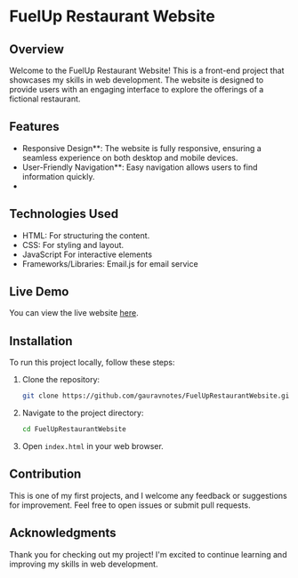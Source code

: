 # FuelUp Restaurant Website

## Overview
Welcome to the FuelUp Restaurant Website! This is a front-end project that showcases my skills in web development. The website is designed to provide users with an engaging interface to explore the offerings of a fictional restaurant.

## Features
- Responsive Design**: The website is fully responsive, ensuring a seamless experience on both desktop and mobile devices.
- User-Friendly Navigation**: Easy navigation allows users to find information quickly.
- 
## Technologies Used
- HTML: For structuring the content.
- CSS: For styling and layout.
- JavaScript For interactive elements 
- Frameworks/Libraries: Email.js for email service 

## Live Demo
You can view the live website [here](https://fueluprestaurant.netlify.app).

## Installation
To run this project locally, follow these steps:

1. Clone the repository:
   ```bash
   git clone https://github.com/gauravnotes/FuelUpRestaurantWebsite.git
   ```
2. Navigate to the project directory:
   ```bash
   cd FuelUpRestaurantWebsite
   ```
3. Open `index.html` in your web browser.

## Contribution
This is one of my first projects, and I welcome any feedback or suggestions for improvement. Feel free to open issues or submit pull requests.

## Acknowledgments
Thank you for checking out my project! I'm excited to continue learning and improving my skills in web development.
